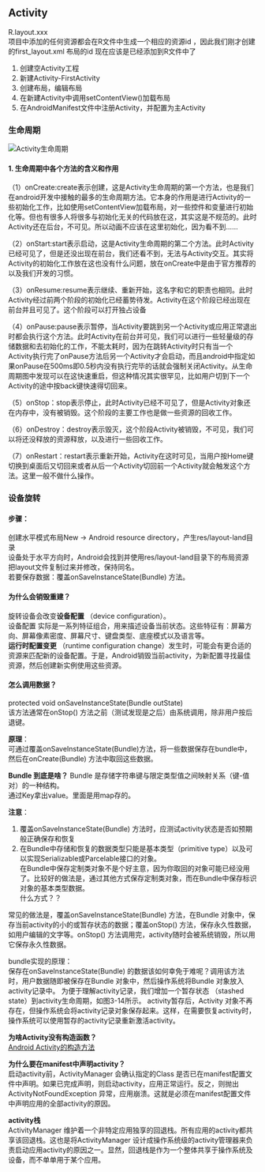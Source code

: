 ## Activity

R.layout.xxx    
项目中添加的任何资源都会在R文件中生成一个相应的资源id ，因此我们刚才创建的first_layout.xml 布局的id 现在应该是已经添加到R文件中了



1. 创建空Activity工程  
2. 新建Activity-FirstActivity
3. 创建布局，编辑布局
4. 在新建Activity中调用setContentView()加载布局
5. 在AndroidManifest文件中注册Activity，并配置为主Activity




### 生命周期

![Activity生命周期](https://developer.android.com/images/activity_lifecycle.png?hl=zh-cn)  
#### 1. 生命周期中各个方法的含义和作用
（1）onCreate:create表示创建，这是Activity生命周期的第一个方法，也是我们在android开发中接触的最多的生命周期方法。它本身的作用是进行Activity的一些初始化工作，比如使用setContentView加载布局，对一些控件和变量进行初始化等。但也有很多人将很多与初始化无关的代码放在这，其实这是不规范的。此时Activity还在后台，不可见。所以动画不应该在这里初始化，因为看不到……

（2）onStart:start表示启动，这是Activity生命周期的第二个方法。此时Activity已经可见了，但是还没出现在前台，我们还看不到，无法与Activity交互。其实将Activity的初始化工作放在这也没有什么问题，放在onCreate中是由于官方推荐的以及我们开发的习惯。

（3）onResume:resume表示继续、重新开始，这名字和它的职责也相同。此时Activity经过前两个阶段的初始化已经蓄势待发。Activity在这个阶段已经出现在前台并且可见了。这个阶段可以打开独占设备

（4）onPause:pause表示暂停，当Activity要跳到另一个Activity或应用正常退出时都会执行这个方法。此时Activity在前台并可见，我们可以进行一些轻量级的存储数据和去初始化的工作，不能太耗时，因为在跳转Activity时只有当一个Activity执行完了onPause方法后另一个Activity才会启动，而且android中指定如果onPause在500ms即0.5秒内没有执行完毕的话就会强制关闭Activity。从生命周期图中发现可以在这快速重启，但这种情况其实很罕见，比如用户切到下一个Activity的途中按back键快速得切回来。

（5）onStop：stop表示停止，此时Activity已经不可见了，但是Activity对象还在内存中，没有被销毁。这个阶段的主要工作也是做一些资源的回收工作。

（6）onDestroy：destroy表示毁灭，这个阶段Activity被销毁，不可见，我们可以将还没释放的资源释放，以及进行一些回收工作。

（7）onRestart：restart表示重新开始，Activity在这时可见，当用户按Home键切换到桌面后又切回来或者从后一个Activity切回前一个Activity就会触发这个方法。这里一般不做什么操作。


### 设备旋转
#### 步骤：  
创建水平模式布局New → Android resource directory，产生res/layout-land目录    
设备处于水平方向时，Android会找到并使用res/layout-land目录下的布局资源  
把layout文件复制过来并修改，保持同名。  
若要保存数据：覆盖onSaveInstanceState(Bundle) 方法。  


#### 为什么会销毁重建？  
旋转设备会改变**设备配置** （device configuration）。  
设备配置 实际是一系列特征组合，用来描述设备当前状态。这些特征有：屏幕方向、屏幕像素密度、屏幕尺寸、键盘类型、底座模式以及语言等。  
**运行时配置变更** （runtime configuration change）发生时，可能会有更合适的资源来匹配新的设备配置。于是，Android销毁当前activity，为新配置寻找最佳资源，然后创建新实例使用这些资源。


#### 怎么调用数据？
protected void onSaveInstanceState(Bundle outState)   
该方法通常在onStop() 方法之前（测试发现是之后）由系统调用，除非用户按后退键。    

**原理**：  
可通过覆盖onSaveInstanceState(Bundle)方法，将一些数据保存在bundle中，然后在onCreate(Bundle) 方法中取回这些数据。   

**Bundle 到底是啥？**
Bundle 是存储字符串键与限定类型值之间映射关系（键-值对）的一种结构。  
通过Key拿出value。里面是用map存的。

**注意**：  
1. 覆盖onSaveInstanceState(Bundle) 方法时，应测试activity状态是否如预期般正确保存和恢复
2. 在Bundle中存储和恢复的数据类型只能是基本类型（primitive type）以及可以实现Serializable或Parcelable接口的对象。  
在Bundle中保存定制类对象不是个好主意，因为你取回的对象可能已经没用了。比较好的做法是，通过其他方式保存定制类对象，而在Bundle中保存标识对象的基本类型数据。  
什么方式？？


常见的做法是，覆盖onSaveInstanceState(Bundle) 方法，在Bundle 对象中，保存当前activity的小的或暂存状态的数据；覆盖onStop() 方法，保存永久性数据，如用户编辑的文字等。onStop() 方法调用完，activity随时会被系统销毁，所以用它保存永久性数据。



bundle实现的原理：  
保存在onSaveInstanceState(Bundle) 的数据该如何幸免于难呢？调用该方法时，用户数据随即被保存在Bundle 对象中，然后操作系统将Bundle 对象放入activity记录中。
为便于理解activity记录，我们增加一个暂存状态 （stashed state）到activity生命周期，如图3-14所示。
activity暂存后，Activity 对象不再存在，但操作系统会将activity记录对象保存起来。这样，在需要恢复activity时，操作系统可以使用暂存的activity记录重新激活activity。





**为啥Activity没有构造函数？**  
[Android Activity的构造方法](https://blog.csdn.net/ccpat/article/details/54915200)



**为什么要在manifest中声明activity？**   
启动activity前，ActivityManager 会确认指定的Class 是否已在manifest配置文件中声明。如果已完成声明，则启动activity，应用正常运行。反之，则抛出ActivityNotFoundException 异常，应用崩溃。这就是必须在manifest配置文件中声明应用的全部activity的原因。


**activity栈**  
ActivityManager 维护着一个非特定应用独享的回退栈。所有应用的activity都共享该回退栈。这也是将ActivityManager 设计成操作系统级的activity管理器来负责启动应用activity的原因之一。显然，回退栈是作为一个整体共享于操作系统及设备，而不单单用于某个应用。